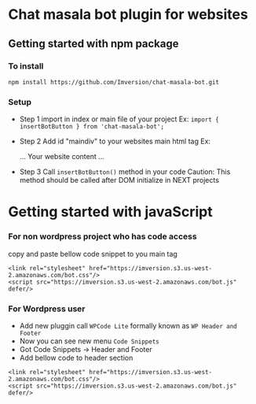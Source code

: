 # Chat masala bot plugin for websites

## Getting started with npm package

### To install
```
npm install https://github.com/Imversion/chat-masala-bot.git
```
### Setup
- Step 1
	import in index or main file of your project
	Ex: ```import { insertBotButton } from 'chat-masala-bot';```

- Step 2
	Add id "maindiv" to your websites main html tag
	Ex: <div id="maindiv">
			...
			Your website content
			...
		</div> 
- Step 3
	Call ``insertBotButton()`` method in your code
	Caution: This method should be called after DOM initialize in NEXT projects



# Getting started with javaScript

### For non wordpress project who has code access
copy and paste bellow code snippet to you main <head> tag

```
<link rel="stylesheet" href="https://imversion.s3.us-west-2.amazonaws.com/bot.css"/>
<script src="https://imversion.s3.us-west-2.amazonaws.com/bot.js" defer/>
```

### For Wordpress user
 - Add new pluggin call `WPCode Lite` formally known as `WP Header and Footer`
 - Now you can see new menu `Code Snippets`
 - Got Code Snippets -> Header and Footer
 - Add bellow code to header section
 ```
 <link rel="stylesheet" href="https://imversion.s3.us-west-2.amazonaws.com/bot.css"/>
<script src="https://imversion.s3.us-west-2.amazonaws.com/bot.js" defer/>
```
